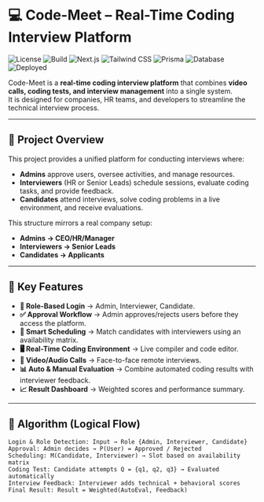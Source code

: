 # 💻 Code-Meet – Real-Time Coding Interview Platform

![License](https://img.shields.io/badge/License-MIT-green)
![Build](https://img.shields.io/badge/Build-Passing-brightgreen)
![Next.js](https://img.shields.io/badge/Next.js-13+-black?logo=next.js)
![Tailwind CSS](https://img.shields.io/badge/TailwindCSS-3.x-blue?logo=tailwind-css)
![Prisma](https://img.shields.io/badge/Prisma-ORM-blue?logo=prisma)
![Database](https://img.shields.io/badge/Database-MySQL%2FPostgreSQL-orange)
![Deployed](https://img.shields.io/badge/Deployed%20on-Vercel-black?logo=vercel)

Code-Meet is a **real-time coding interview platform** that combines **video calls, coding tests, and interview management** into a single system.  
It is designed for companies, HR teams, and developers to streamline the technical interview process.

---

## 📌 Project Overview

This project provides a unified platform for conducting interviews where:

- **Admins** approve users, oversee activities, and manage resources.
- **Interviewers** (HR or Senior Leads) schedule sessions, evaluate coding tasks, and provide feedback.
- **Candidates** attend interviews, solve coding problems in a live environment, and receive evaluations.

This structure mirrors a real company setup:
- **Admins → CEO/HR/Manager**
- **Interviewers → Senior Leads**
- **Candidates → Applicants**

---

## 🔑 Key Features

- **🔐 Role-Based Login** → Admin, Interviewer, Candidate.
- **✅ Approval Workflow** → Admin approves/rejects users before they access the platform.
- **📅 Smart Scheduling** → Match candidates with interviewers using an availability matrix.
- **🖥️ Real-Time Coding Environment** → Live compiler and code editor.
- **🎥 Video/Audio Calls** → Face-to-face remote interviews.
- **📊 Auto & Manual Evaluation** → Combine automated coding results with interviewer feedback.
- **📈 Result Dashboard** → Weighted scores and performance summary.

---

## 🧠 Algorithm (Logical Flow)

```text
Login & Role Detection: Input → Role {Admin, Interviewer, Candidate}
Approval: Admin decides → P(User) = Approved / Rejected
Scheduling: M(Candidate, Interviewer) → Slot based on availability matrix
Coding Test: Candidate attempts Q = {q1, q2, q3} → Evaluated automatically
Interview Feedback: Interviewer adds technical + behavioral scores
Final Result: Result = Weighted(AutoEval, Feedback)
